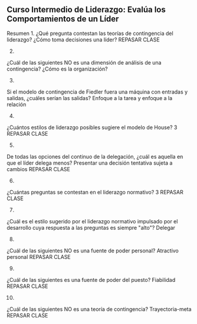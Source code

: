 ## Curso Intermedio de Liderazgo: Evalúa los Comportamientos de un Líder

Resumen
1.
¿Qué pregunta contestan las teorías de contingencia del liderazgo?
¿Cómo toma decisiones una líder?
REPASAR CLASE

2.
¿Cuál de las siguientes NO es una dimensión de análisis de una contingencia?
¿Cómo es la organización?

3.
Si el modelo de contingencia de Fiedler fuera una máquina con entradas y salidas, ¿cuáles serían las salidas?
Enfoque a la tarea y enfoque a la relación

4.
¿Cuántos estilos de liderazgo posibles sugiere el modelo de House?
3
REPASAR CLASE

5.
De todas las opciones del continuo de la delegación, ¿cuál es aquella en que el líder delega menos?
Presentar una decisión tentativa sujeta a cambios
REPASAR CLASE

6.
¿Cuántas preguntas se contestan en el liderazgo normativo?
3
REPASAR CLASE

7.
¿Cuál es el estilo sugerido por el liderazgo normativo impulsado por el desarrollo cuya respuesta a las preguntas es siempre "alto"?
Delegar

8.
¿Cuál de las siguientes NO es una fuente de poder personal?
Atractivo personal
REPASAR CLASE

9.
¿Cuál de las siguientes es una fuente de poder del puesto?
Fiabilidad
REPASAR CLASE

10.
¿Cuál de las siguientes NO es una teoría de contingencia?
Trayectoria-meta
REPASAR CLASE